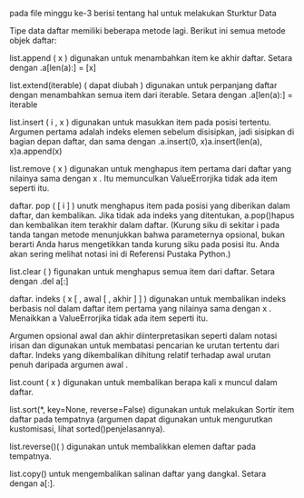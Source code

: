 pada file minggu ke-3 berisi tentang hal untuk melakukan Sturktur Data

Tipe data daftar memiliki beberapa metode lagi. Berikut ini semua metode objek daftar:

list.append ( x )
digunakan untuk menambahkan item ke akhir daftar. Setara dengan .a[len(a):] = [x]

list.extend(iterable) ( dapat diubah )
digunakan untuk perpanjang daftar dengan menambahkan semua item dari iterable. Setara dengan .a[len(a):] = iterable

list.insert ( i , x )
digunakan untuk masukkan item pada posisi tertentu. Argumen pertama adalah indeks elemen sebelum disisipkan, jadi sisipkan di bagian depan daftar, dan sama dengan .a.insert(0, x)a.insert(len(a), x)a.append(x)

list.remove ( x )
digunakan untuk menghapus item pertama dari daftar yang nilainya sama dengan x . Itu memunculkan ValueErrorjika tidak ada item seperti itu.

daftar. pop ( [ i ] )
unutk menghapus item pada posisi yang diberikan dalam daftar, dan kembalikan. Jika tidak ada indeks yang ditentukan, a.pop()hapus dan kembalikan item terakhir dalam daftar. (Kurung siku di sekitar i pada tanda tangan metode menunjukkan bahwa parameternya opsional, bukan berarti Anda harus mengetikkan tanda kurung siku pada posisi itu. Anda akan sering melihat notasi ini di Referensi Pustaka Python.)

list.clear ( )
figunakan untuk menghapus semua item dari daftar. Setara dengan .del a[:]

daftar. indeks ( x [ , awal [ , akhir ] ] )
digunakan untuk membalikan indeks berbasis nol dalam daftar item pertama yang nilainya sama dengan x . Menaikkan a ValueErrorjika tidak ada item seperti itu.

Argumen opsional awal dan akhir diinterpretasikan seperti dalam notasi irisan dan digunakan untuk membatasi pencarian ke urutan tertentu dari daftar. Indeks yang dikembalikan dihitung relatif terhadap awal urutan penuh daripada argumen awal .

list.count ( x )
digunakan untuk membalikan berapa kali x muncul dalam daftar.

list.sort(*, key=None, reverse=False)
digunakan untuk melakukan Sortir item daftar pada tempatnya (argumen dapat digunakan untuk mengurutkan kustomisasi, lihat sorted()penjelasannya).

list.reverse()( )
digunakan untuk membalikkan elemen daftar pada tempatnya.

list.copy()
untuk mengembalikan salinan daftar yang dangkal. Setara dengan a[:].
